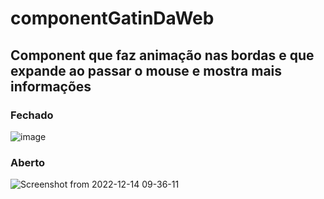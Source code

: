 # componentGatinDaWeb

## Component que faz animação nas bordas e que expande ao passar o mouse e mostra mais informações
### Fechado


![image](https://user-images.githubusercontent.com/101062400/207595905-b1f48536-938a-43c8-9f67-398d1768b951.png)



### Aberto 

![Screenshot from 2022-12-14 09-36-11](https://user-images.githubusercontent.com/101062400/207596925-84ef7b8a-f104-41d6-96bd-65f37df226be.png)
